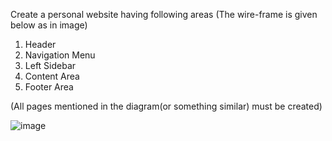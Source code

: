 Create a personal website having following areas (The wire-frame is given below as in image)

1. Header
2. Navigation Menu
3. Left Sidebar
4. Content Area
5. Footer Area

(All pages mentioned in the diagram(or something similar) must be created)

![image](https://user-images.githubusercontent.com/64904538/137614028-e093b0cb-55d9-49ac-b928-3b8ba69662a3.png)
